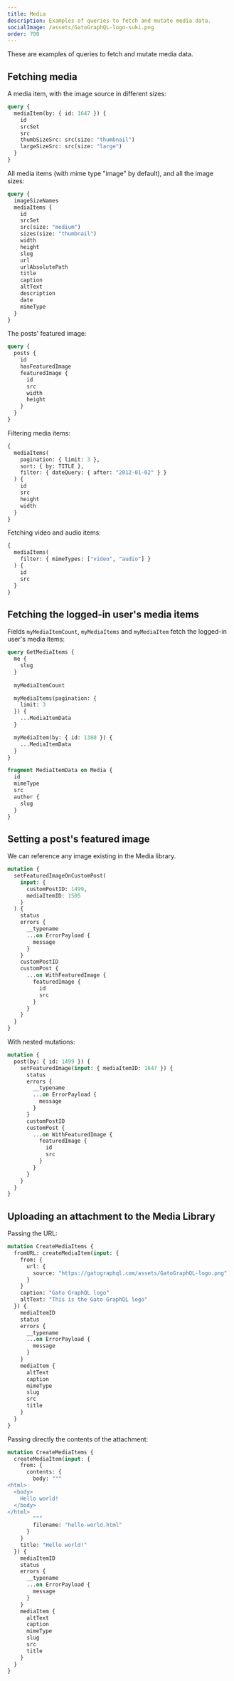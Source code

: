 ```yaml
---
title: Media
description: Examples of queries to fetch and mutate media data.
socialImage: /assets/GatoGraphQL-logo-suki.png
order: 700
---
```


These are examples of queries to fetch and mutate media data.

## Fetching media

A media item, with the image source in different sizes:

```graphql
query {
  mediaItem(by: { id: 1647 }) {
    id
    srcSet
    src
    thumbSizeSrc: src(size: "thumbnail")
    largeSizeSrc: src(size: "large")
  }
}
```

All media items (with mime type "image" by default), and all the image sizes:

```graphql
query {
  imageSizeNames
  mediaItems {
    id
    srcSet
    src(size: "medium")
    sizes(size: "thumbnail")
    width
    height
    slug
    url
    urlAbsolutePath
    title
    caption
    altText
    description
    date
    mimeType
  }
}
```

The posts' featured image:

```graphql
query {
  posts {
    id
    hasFeaturedImage
    featuredImage {
      id
      src
      width
      height
    }
  }
}
```

Filtering media items:

```graphql
{
  mediaItems(
    pagination: { limit: 3 },
    sort: { by: TITLE },
    filter: { dateQuery: { after: "2012-01-02" } }
  ) {
    id
    src
    height
    width
  }
}
```

Fetching video and audio items:

```graphql
{
  mediaItems(
    filter: { mimeTypes: ["video", "audio"] }
  ) {
    id
    src
  }
}
```

## Fetching the logged-in user's media items

Fields `myMediaItemCount`, `myMediaItems` and `myMediaItem` fetch the logged-in user's media items:

```graphql
query GetMediaItems {
  me {
    slug
  }
  
  myMediaItemCount

  myMediaItems(pagination: {
    limit: 3
  }) {
    ...MediaItemData
  }

  myMediaItem(by: { id: 1380 }) {
    ...MediaItemData
  }
}

fragment MediaItemData on Media {
  id
  mimeType
  src
  author {
    slug
  }
}
```

## Setting a post's featured image

We can reference any image existing in the Media library.

```graphql
mutation {
  setFeaturedImageOnCustomPost(
    input: {
      customPostID: 1499,
      mediaItemID: 1505
    }
  ) {
    status
    errors {
      __typename
      ...on ErrorPayload {
        message
      }
    }
    customPostID
    customPost {
      ...on WithFeaturedImage {
        featuredImage {
          id
          src
        }
      }
    }
  }
}
```

With nested mutations:

```graphql
mutation {
  post(by: { id: 1499 }) {
    setFeaturedImage(input: { mediaItemID: 1647 }) {
      status
      errors {
        __typename
        ...on ErrorPayload {
          message
        }
      }
      customPostID
      customPost {
        ...on WithFeaturedImage {
          featuredImage {
            id
            src
          }
        }
      }
    }
  }
}
```

## Uploading an attachment to the Media Library

Passing the URL:

```graphql
mutation CreateMediaItems {
  fromURL: createMediaItem(input: {
    from: {
      url: {
        source: "https://gatographql.com/assets/GatoGraphQL-logo.png"
      }
    }
    caption: "Gato GraphQL logo"
    altText: "This is the Gato GraphQL logo"
  }) {
    mediaItemID
    status
    errors {
      __typename
      ...on ErrorPayload {
        message
      }
    }
    mediaItem {
      altText
      caption
      mimeType
      slug
      src
      title
    }
  }
}
```

Passing directly the contents of the attachment:

```graphql
mutation CreateMediaItems {
  createMediaItem(input: {
    from: {
      contents: {
        body: """
<html>
  <body>
    Hello world!
  </body>
</html>
        """
        filename: "hello-world.html"
      }
    }
    title: "Hello world!"
  }) {
    mediaItemID
    status
    errors {
      __typename
      ...on ErrorPayload {
        message
      }
    }
    mediaItem {
      altText
      caption
      mimeType
      slug
      src
      title
    }
  }
}
```
